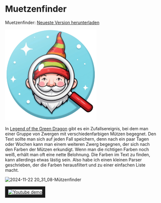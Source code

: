 # Muetzenfinder
Muetzenfinder: [Neueste Version herunterladen](https://github.com/Alsweider/Muetzenfinder/releases/latest)

<a href="https://github.com/Alsweider/Muetzenfinder/releases/latest"><img src="https://raw.githubusercontent.com/Alsweider/Muetzenfinder/0ccd9984a5c65d2d41a8381f3828278cc70400ba/icon.png" alt="Muetzenfinder herunterladen" style="width:300px;"></a>

In [Legend of the Green Dragon](https://lotgd.de) gibt es ein Zufallsereignis, bei dem man einer Gruppe von Zwergen mit verschiedenfarbigen Mützen begegnet. 
Den Text sollte man sich auf jeden Fall speichern, denn nach ein paar Tagen oder Wochen kann man einem weiteren Zwerg begegnen, der sich 
nach den Farben der Mützen erkundigt. Wenn man die richtigen Farben noch weiß, erhält man oft eine nette Belohnung. Die Farben im Text zu finden, 
kann allerdings etwas lästig sein. Also habe ich einen kleinen Parser geschrieben, der die Farben herausfiltert und zu einer einfachen Liste macht.

![2024-11-22 20_31_08-Mützenfinder](https://github.com/user-attachments/assets/b0a792f7-a1d1-4094-9234-88f67fdfacbb)

<a href="https://www.youtube-nocookie.com/embed/UFrNLG1U7Kg
" target="_blank"><img src="http://img.youtube.com/vi/UFrNLG1U7Kg/0.jpg" 
alt="Youtube demo" width="480" height="360" border="10" /></a>


